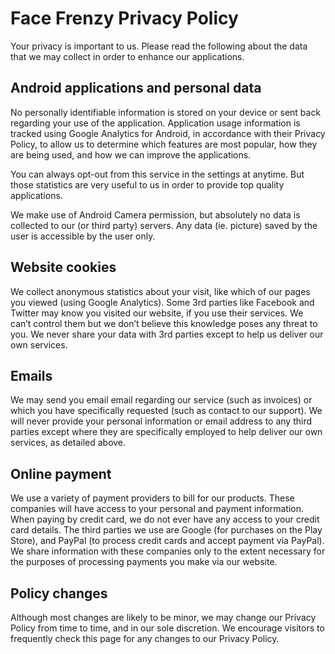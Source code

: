# Face Frenzy Privacy Policy

Your privacy is important to us.
Please read the following about the data that we may collect in order to enhance our applications.

## Android applications and personal data
No personally identifiable information is stored on your device or sent back regarding your use of the application.
Application usage information is tracked using Google Analytics for Android, in accordance with their Privacy Policy, to allow us to determine which features are most popular, how they are being used, and how we can improve the applications.

You can always opt-out from this service in the settings at anytime. But those statistics are very useful to us in order to provide top quality applications.

We make use of Android Camera permission, but absolutely no data is collected to our (or third party) servers. Any data (ie. picture) saved by the user is accessible by the user only.

## Website cookies
We collect anonymous statistics about your visit, like which of our pages you viewed (using Google Analytics).
Some 3rd parties like Facebook and Twitter may know you visited our website, if you use their services. We can’t control them but we don’t believe this knowledge poses any threat to you.
We never share your data with 3rd parties except to help us deliver our own services.

## Emails
We may send you email email regarding our service (such as invoices) or which you have specifically requested (such as contact to our support).
We will never provide your personal information or email address to any third parties except where they are specifically employed to help deliver our own services, as detailed above.

## Online payment
We use a variety of payment providers to bill for our products. These companies will have access to your personal and payment information. When paying by credit card, we do not ever have any access to your credit card details.
The third parties we use are Google (for purchases on the Play Store), and PayPal (to process credit cards and accept payment via PayPal).
We share information with these companies only to the extent necessary for the purposes of processing payments you make via our website.

## Policy changes
Although most changes are likely to be minor, we may change our Privacy Policy from time to time, and in our sole discretion. We encourage visitors to frequently check this page for any changes to our Privacy Policy.
